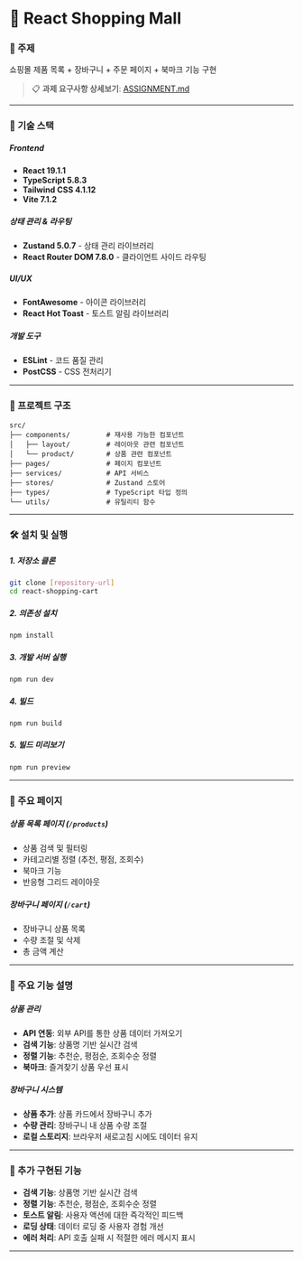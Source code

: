 # 🛒 React Shopping Mall

### 📌 주제

쇼핑몰 제품 목록 + 장바구니 + 주문 페이지 + 북마크 기능 구현

> 📋 **과제 요구사항 상세보기**: [ASSIGNMENT.md](./ASSIGNMENT.md)

---

### 🚀 기술 스택

##### Frontend

- **React 19.1.1**
- **TypeScript 5.8.3**
- **Tailwind CSS 4.1.12**
- **Vite 7.1.2**

##### 상태 관리 & 라우팅

- **Zustand 5.0.7** - 상태 관리 라이브러리
- **React Router DOM 7.8.0** - 클라이언트 사이드 라우팅

##### UI/UX

- **FontAwesome** - 아이콘 라이브러리
- **React Hot Toast** - 토스트 알림 라이브러리

##### 개발 도구

- **ESLint** - 코드 품질 관리
- **PostCSS** - CSS 전처리기

---

### 📁 프로젝트 구조

```
src/
├── components/         # 재사용 가능한 컴포넌트
│   ├── layout/         # 레이아웃 관련 컴포넌트
│   └── product/        # 상품 관련 컴포넌트
├── pages/              # 페이지 컴포넌트
├── services/           # API 서비스
├── stores/             # Zustand 스토어
├── types/              # TypeScript 타입 정의
└── utils/              # 유틸리티 함수
```

---

### 🛠️ 설치 및 실행

##### 1. 저장소 클론

```bash
git clone [repository-url]
cd react-shopping-cart
```

##### 2. 의존성 설치

```bash
npm install
```

##### 3. 개발 서버 실행

```bash
npm run dev
```

##### 4. 빌드

```bash
npm run build
```

##### 5. 빌드 미리보기

```bash
npm run preview
```

---

### 📱 주요 페이지

##### 상품 목록 페이지 (`/products`)

- 상품 검색 및 필터링
- 카테고리별 정렬 (추천, 평점, 조회수)
- 북마크 기능
- 반응형 그리드 레이아웃

##### 장바구니 페이지 (`/cart`)

- 장바구니 상품 목록
- 수량 조절 및 삭제
- 총 금액 계산

---

### 🔧 주요 기능 설명

##### 상품 관리

- **API 연동**: 외부 API를 통한 상품 데이터 가져오기
- **검색 기능**: 상품명 기반 실시간 검색
- **정렬 기능**: 추천순, 평점순, 조회수순 정렬
- **북마크**: 즐겨찾기 상품 우선 표시

##### 장바구니 시스템

- **상품 추가**: 상품 카드에서 장바구니 추가
- **수량 관리**: 장바구니 내 상품 수량 조절
- **로컬 스토리지**: 브라우저 새로고침 시에도 데이터 유지

---

### 🚀 추가 구현된 기능

- **검색 기능**: 상품명 기반 실시간 검색
- **정렬 기능**: 추천순, 평점순, 조회수순 정렬
- **토스트 알림**: 사용자 액션에 대한 즉각적인 피드백
- **로딩 상태**: 데이터 로딩 중 사용자 경험 개선
- **에러 처리**: API 호출 실패 시 적절한 에러 메시지 표시

---
